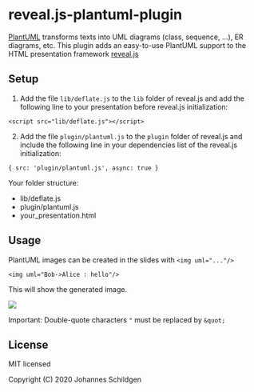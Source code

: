 # reveal.js-plantuml-plugin

[PlantUML](https://plantuml.com/) transforms texts into UML diagrams (class, sequence, ...), ER diagrams, etc. This plugin adds an easy-to-use PlantUML support to the HTML presentation framework [reveal.js](https://github.com/hakimel/reveal.js)

## Setup

1. Add the file `lib/deflate.js` to the `lib` folder of reveal.js and add the following line to your presentation before reveal.js initialization:
```
<script src="lib/deflate.js"></script>
```

2. Add the file `plugin/plantuml.js` to the `plugin` folder of reveal.js and include the following line in your dependencies list of the reveal.js initialization:

```
{ src: 'plugin/plantuml.js', async: true }
```

Your folder structure:
* lib/deflate.js
* plugin/plantuml.js
* your_presentation.html

## Usage

PlantUML images can be created in the slides with `<img uml="..."/>` 

```<img uml="Bob->Alice : hello"/>```

This will show the generated image.

![](http://www.plantuml.com/plantuml/img/SyfFqhLppCbCJbMmKiX8pSd91m00)

Important: Double-quote characters `"` must be replaced by `&quot;` 
 
## License

MIT licensed

Copyright (C) 2020 Johannes Schildgen
